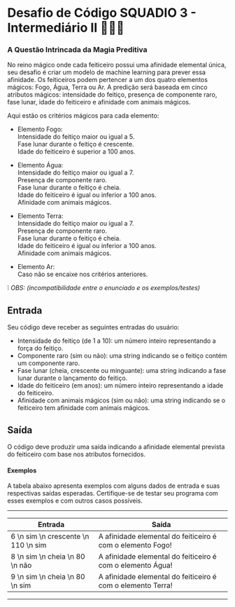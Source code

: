 # Desafio de Código SQUADIO 3 - Intermediário II 👩🏻‍💻
### A Questão Intrincada da Magia Preditiva

No reino mágico onde cada feiticeiro possui uma afinidade elemental única, seu desafio é criar um modelo de machine learning para prever essa afinidade. Os feiticeiros podem pertencer a um dos quatro elementos mágicos: Fogo, Água, Terra ou Ar. A predição será baseada em cinco atributos mágicos: intensidade do feitiço, presença de componente raro, fase lunar, idade do feiticeiro e afinidade com animais mágicos.  

Aqui estão os critérios mágicos para cada elemento:

- Elemento Fogo:  
    Intensidade do feitiço maior ou igual a 5.   
    Fase lunar durante o feitiço é crescente.  
    Idade do feiticeiro é superior a 100 anos.  

- Elemento Água:  
    Intensidade do feitiço maior ou igual a 7.  
    Presença de componente raro.  
    Fase lunar durante o feitiço é cheia.  
    Idade do feiticeiro é igual ou inferior a 100 anos.  
    Afinidade com animais mágicos.  

- Elemento Terra:  
    Intensidade do feitiço maior ou igual a 7.  
    Presença de componente raro.  
    Fase lunar durante o feitiço é cheia.  
    Idade do feiticeiro é igual ou inferior a 100 anos.  
    Afinidade com animais mágicos.  

- Elemento Ar:  
    Caso não se encaixe nos critérios anteriores.  

❕ _OBS: (incompatibilidade entre o enunciado e os exemplos/testes)_ 

## Entrada
Seu código deve receber as seguintes entradas do usuário:  

- Intensidade do feitiço (de 1 a 10): um número inteiro representando a força do feitiço.  
- Componente raro (sim ou não): uma string indicando se o feitiço contém um componente raro.  
- Fase lunar (cheia, crescente ou minguante): uma string indicando a fase lunar durante o lançamento do feitiço.  
- Idade do feiticeiro (em anos): um número inteiro representando a idade do feiticeiro.  
- Afinidade com animais mágicos (sim ou não): uma string indicando se o feiticeiro tem afinidade com animais mágicos.  


## Saída
O código deve produzir uma saída indicando a afinidade elemental prevista do feiticeiro com base nos atributos fornecidos.

#### Exemplos
A tabela abaixo apresenta exemplos com alguns dados de entrada e suas respectivas saídas esperadas. Certifique-se de testar seu programa com esses exemplos e com outros casos possíveis.

------------
**Entrada** | **Saída**
------------|-----------
6 \n sim \n crescente \n 110 \n sim          | A afinidade elemental do feiticeiro é com o elemento Fogo!
8 \n sim \n cheia \n 80 \n não          | A afinidade elemental do feiticeiro é com o elemento Água!
9 \n sim \n cheia \n 80 \n sim           | A afinidade elemental do feiticeiro é com o elemento Terra!
------------